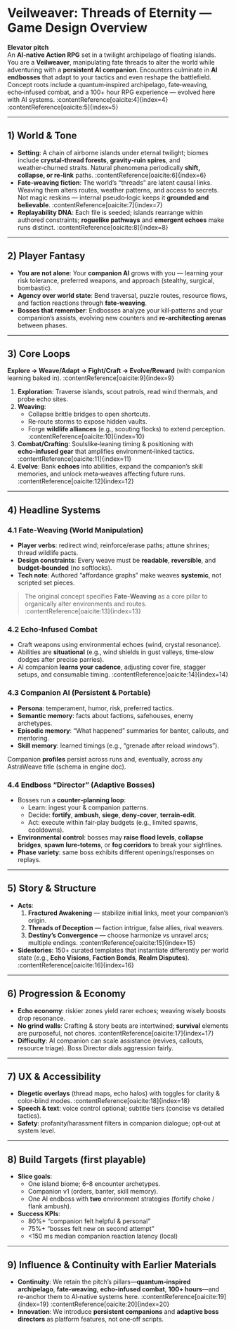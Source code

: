 # Veilweaver: Threads of Eternity — Game Design Overview

**Elevator pitch**  
An **AI‑native Action RPG** set in a twilight archipelago of floating islands. You are a **Veilweaver**, manipulating fate threads to alter the world while adventuring with a **persistent AI companion**. Encounters culminate in **AI endbosses** that adapt to your tactics and even reshape the battlefield. Concept roots include a quantum‑inspired archipelago, fate‑weaving, echo‑infused combat, and a 100+ hour RPG experience — evolved here with AI systems. :contentReference[oaicite:4]{index=4} :contentReference[oaicite:5]{index=5}

---

## 1) World & Tone

- **Setting**: A chain of airborne islands under eternal twilight; biomes include **crystal‑thread forests**, **gravity‑ruin spires**, and weather‑churned straits. Natural phenomena periodically **shift, collapse, or re‑link** paths. :contentReference[oaicite:6]{index=6}  
- **Fate‑weaving fiction**: The world’s “threads” are latent causal links. Weaving them alters routes, weather patterns, and access to secrets. Not magic reskins — internal pseudo‑logic keeps it **grounded and believable**. :contentReference[oaicite:7]{index=7}  
- **Replayability DNA**: Each file is seeded; islands rearrange within authored constraints; **roguelike pathways** and **emergent echoes** make runs distinct. :contentReference[oaicite:8]{index=8}

---

## 2) Player Fantasy

- **You are not alone**: Your **companion AI** grows with you — learning your risk tolerance, preferred weapons, and approach (stealthy, surgical, bombastic).  
- **Agency over world state**: Bend traversal, puzzle routes, resource flows, and faction reactions through **fate‑weaving**.  
- **Bosses that remember**: Endbosses analyze your kill‑patterns and your companion’s assists, evolving new counters and **re‑architecting arenas** between phases.

---

## 3) Core Loops

**Explore → Weave/Adapt → Fight/Craft → Evolve/Reward** (with companion learning baked in). :contentReference[oaicite:9]{index=9}

1. **Exploration**: Traverse islands, scout patrols, read wind thermals, and probe echo sites.  
2. **Weaving**:  
   - Collapse brittle bridges to open shortcuts.  
   - Re‑route storms to expose hidden vaults.  
   - Forge **wildlife alliances** (e.g., scouting flocks) to extend perception. :contentReference[oaicite:10]{index=10}  
3. **Combat/Crafting**: Soulslike‑leaning timing & positioning with **echo‑infused gear** that amplifies environment‑linked tactics. :contentReference[oaicite:11]{index=11}  
4. **Evolve**: Bank **echoes** into abilities, expand the companion’s skill memories, and unlock meta‑weaves affecting future runs. :contentReference[oaicite:12]{index=12}

---

## 4) Headline Systems

### 4.1 Fate‑Weaving (World Manipulation)
- **Player verbs**: redirect wind; reinforce/erase paths; attune shrines; thread wildlife pacts.  
- **Design constraints**: Every weave must be **readable**, **reversible**, and **budget‑bounded** (no softlocks).  
- **Tech note**: Authored “affordance graphs” make weaves **systemic**, not scripted set pieces.

> The original concept specifies **Fate‑Weaving** as a core pillar to organically alter environments and routes. :contentReference[oaicite:13]{index=13}

### 4.2 Echo‑Infused Combat
- Craft weapons using environmental echoes (wind, crystal resonance).  
- Abilities are **situational** (e.g., wind shields in gust valleys, time‑slow dodges after precise parries).  
- AI companion **learns your cadence**, adjusting cover fire, stagger setups, and consumable timing. :contentReference[oaicite:14]{index=14}

### 4.3 Companion AI (Persistent & Portable)
- **Persona**: temperament, humor, risk, preferred tactics.  
- **Semantic memory**: facts about factions, safehouses, enemy archetypes.  
- **Episodic memory**: “What happened” summaries for banter, callouts, and mentoring.  
- **Skill memory**: learned timings (e.g., “grenade after reload windows”).

Companion **profiles** persist across runs and, eventually, across any AstraWeave title (schema in engine doc).

### 4.4 Endboss “Director” (Adaptive Bosses)
- Bosses run a **counter‑planning loop**:
  - Learn: ingest your & companion patterns.  
  - Decide: **fortify**, **ambush**, **siege**, **deny‑cover**, **terrain‑edit**.  
  - Act: execute within fair‑play budgets (e.g., limited spawns, cooldowns).
- **Environmental control**: bosses may **raise flood levels**, **collapse bridges**, **spawn lure‑totems**, or **fog corridors** to break your sightlines.  
- **Phase variety**: same boss exhibits different openings/responses on replays.

---

## 5) Story & Structure

- **Acts**:  
  1) **Fractured Awakening** — stabilize initial links, meet your companion’s origin.  
  2) **Threads of Deception** — faction intrigue, false allies, rival weavers.  
  3) **Destiny’s Convergence** — choose harmonize vs unravel arcs; multiple endings. :contentReference[oaicite:15]{index=15}
- **Sidestories**: 150+ curated templates that instantiate differently per world state (e.g., **Echo Visions**, **Faction Bonds**, **Realm Disputes**). :contentReference[oaicite:16]{index=16}

---

## 6) Progression & Economy

- **Echo economy**: riskier zones yield rarer echoes; weaving wisely boosts drop resonance.  
- **No grind walls**: Crafting & story beats are intertwined; **survival** elements are purposeful, not chores. :contentReference[oaicite:17]{index=17}  
- **Difficulty**: AI companion can scale assistance (revives, callouts, resource triage). Boss Director dials aggression fairly.

---

## 7) UX & Accessibility

- **Diegetic overlays** (thread maps, echo halos) with toggles for clarity & color‑blind modes. :contentReference[oaicite:18]{index=18}  
- **Speech & text**: voice control optional; subtitle tiers (concise vs detailed tactics).  
- **Safety**: profanity/harassment filters in companion dialogue; opt‑out at system level.

---

## 8) Build Targets (first playable)

- **Slice goals**:
  - One island biome; 6–8 encounter archetypes.  
  - Companion v1 (orders, banter, skill memory).  
  - One AI endboss with **two** environment strategies (fortify choke / flank ambush).  
- **Success KPIs**:
  - 80%+ “companion felt helpful & personal”  
  - 75%+ “bosses felt new on second attempt”  
  - <150 ms median companion reaction latency (local)

---

## 9) Influence & Continuity with Earlier Materials

- **Continuity**: We retain the pitch’s pillars—**quantum‑inspired archipelago**, **fate‑weaving**, **echo‑infused combat**, **100+ hours**—and re‑anchor them to AI‑native systems here. :contentReference[oaicite:19]{index=19} :contentReference[oaicite:20]{index=20}  
- **Innovation**: We introduce **persistent companions** and **adaptive boss directors** as platform features, not one‑off scripts.

